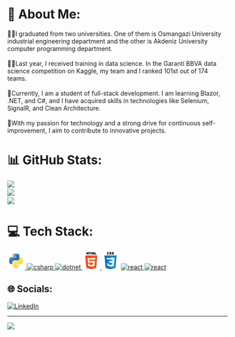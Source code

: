 # 💫 About Me:
👩‍🎓I graduated from two universities. One of them is Osmangazi University industrial engineering department and the other is Akdeniz University computer programming department.<br><br>
👩‍💻Last year, I received training in data science. In the Garanti BBVA data science competition on Kaggle, my team and I ranked 101st out of 174 teams. <br><br>
🌱Currently, I am a student of full-stack development. I am learning Blazor, .NET, and C#, and I have acquired skills in technologies like Selenium, SignalR, and Clean Architecture. <br><br>
🌻With my passion for technology and a strong drive for continuous self-improvement, I aim to contribute to innovative projects.

# 📊 GitHub Stats:


![](https://github-readme-stats.vercel.app/api?username=ozlemkalemci&show_icons=true&theme=onedark&hide_border=false&include_all_commits=false&count_private=true&rank_icon=github&card_width=810)<br/>
![](https://github-readme-streak-stats.herokuapp.com/?user=ozlemkalemci&theme=onedark&hide_border=false&card_width=810)<br/>
![](https://github-readme-stats.vercel.app/api/top-langs/?username=ozlemkalemci&theme=onedark&hide_border=false&include_all_commits=false&count_private=true&layout=compact&card_width=810)<br/>

# 💻 Tech Stack:


  <p align="left">  
  <a href="https://www.python.org" target="_blank"> <img src="https://raw.githubusercontent.com/devicons/devicon/master/icons/python/python-original.svg" alt="python" width="40" height="40"/> </a> <a href="https://www.w3schools.com/cs/index.php" target="_blank"> <img src="https://cdn.jsdelivr.net/gh/devicons/devicon/icons/csharp/csharp-original.svg" alt="csharp" width="40" height="40"/> </a> <a href="https://cdn.jsdelivr.net/gh/devicons/devicon@v2.15.1/devicon.min.css" target="_blank"> <img src="https://cdn.jsdelivr.net/gh/devicons/devicon/icons/dotnetcore/dotnetcore-original.svg" alt="dotnet" width="40" height="40"/> </a> <a href="https://www.w3.org/html/" target="_blank"> <img src="https://raw.githubusercontent.com/devicons/devicon/master/icons/html5/html5-original-wordmark.svg" alt="html5" width="40" height="40"/> </a><a href="https://www.w3schools.com/css/" target="_blank"> <img src="https://raw.githubusercontent.com/devicons/devicon/master/icons/css3/css3-original-wordmark.svg" alt="css3" width="40" height="40"/></a>  <a href="https://cdn.jsdelivr.net/gh/devicons/devicon@v2.15.1/devicon.min.css" target="_blank"> <img src="https://cdn.jsdelivr.net/gh/devicons/devicon/icons/react/react-original.svg" alt="react" width="40" height="40"/></a><a href="https://cdn.jsdelivr.net/gh/devicons/devicon@v2.15.1/devicon.min.css" target="_blank"> <img src="https://cdn.jsdelivr.net/gh/devicons/devicon/icons/typescript/typescript-plain.svg" alt="react" width="40" height="40"/></a>
  
  
  
  
  
  
  

## 🌐 Socials:
[![LinkedIn](https://img.shields.io/badge/LinkedIn-%230077B5.svg?logo=linkedin&logoColor=white)](https://linkedin.com/in/ozlemkalemci) 

---
[![](https://visitcount.itsvg.in/api?id=ozlemkalemci&icon=7&color=7)](https://visitcount.itsvg.in)

<!-- Proudly created with GPRM ( https://gprm.itsvg.in ) -->
